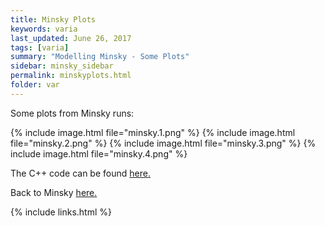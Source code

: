 ```yaml
---
title: Minsky Plots
keywords: varia
last_updated: June 26, 2017
tags: [varia]
summary: "Modelling Minsky - Some Plots"
sidebar: minsky_sidebar
permalink: minskyplots.html
folder: var
---
```


Some plots from Minsky runs:

{% include image.html file="minsky.1.png" %}
{% include image.html file="minsky.2.png" %}
{% include image.html file="minsky.3.png" %}
{% include image.html file="minsky.4.png" %}


The C++ code can be found [here.](/minskycode.html)

Back to Minsky [here.](/minsky.html)

{% include links.html %}

